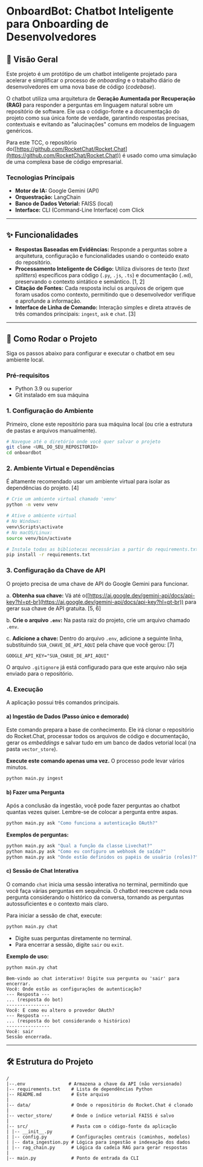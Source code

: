 # OnboardBot: Chatbot Inteligente para Onboarding de Desenvolvedores

## 📖 Visão Geral

Este projeto é um protótipo de um chatbot inteligente projetado para acelerar e simplificar o processo de _onboarding_ e o trabalho diário de desenvolvedores em uma nova base de código (_codebase_).

O chatbot utiliza uma arquitetura de **Geração Aumentada por Recuperação (RAG)** para responder a perguntas em linguagem natural sobre um repositório de software. Ele usa o código-fonte e a documentação do projeto como sua única fonte de verdade, garantindo respostas precisas, contextuais e evitando as "alucinações" comuns em modelos de linguagem genéricos.

Para este TCC, o repositório do([https://github.com/RocketChat/Rocket.Chat](https://github.com/RocketChat/Rocket.Chat)) é usado como uma simulação de uma complexa base de código empresarial.

### Tecnologias Principais

- **Motor de IA:** Google Gemini (API)
- **Orquestração:** LangChain
- **Banco de Dados Vetorial:** FAISS (local)
- **Interface:** CLI (Command-Line Interface) com Click

---

## ✨ Funcionalidades

- **Respostas Baseadas em Evidências:** Responde a perguntas sobre a arquitetura, configuração e funcionalidades usando o conteúdo exato do repositório.
- **Processamento Inteligente de Código:** Utiliza divisores de texto (_text splitters_) específicos para código (`.py`, `.js`, `.ts`) e documentação (`.md`), preservando o contexto sintático e semântico. [1, 2]
- **Citação de Fontes:** Cada resposta inclui os arquivos de origem que foram usados como contexto, permitindo que o desenvolvedor verifique e aprofunde a informação.
- **Interface de Linha de Comando:** Interação simples e direta através de três comandos principais: `ingest`, `ask` e `chat`. [3]

---

## 🚀 Como Rodar o Projeto

Siga os passos abaixo para configurar e executar o chatbot em seu ambiente local.

### Pré-requisitos

- Python 3.9 ou superior
- Git instalado em sua máquina

### 1. Configuração do Ambiente

Primeiro, clone este repositório para sua máquina local (ou crie a estrutura de pastas e arquivos manualmente).

```bash
# Navegue até o diretório onde você quer salvar o projeto
git clone <URL_DO_SEU_REPOSITORIO>
cd onboardbot
```

### 2. Ambiente Virtual e Dependências

É altamente recomendado usar um ambiente virtual para isolar as dependências do projeto. [4]

```bash
# Crie um ambiente virtual chamado 'venv'
python -m venv venv

# Ative o ambiente virtual
# No Windows:
venv\Scripts\activate
# No macOS/Linux:
source venv/bin/activate

# Instale todas as bibliotecas necessárias a partir do requirements.txt
pip install -r requirements.txt
```

### 3. Configuração da Chave de API

O projeto precisa de uma chave de API do Google Gemini para funcionar.

a. **Obtenha sua chave:** Vá até o([https://ai.google.dev/gemini-api/docs/api-key?hl=pt-br](https://ai.google.dev/gemini-api/docs/api-key?hl=pt-br)) para gerar sua chave de API gratuita. [5, 6]

b. **Crie o arquivo `.env`:** Na pasta raiz do projeto, crie um arquivo chamado `.env`.

c. **Adicione a chave:** Dentro do arquivo `.env`, adicione a seguinte linha, substituindo `SUA_CHAVE_DE_API_AQUI` pela chave que você gerou: [7]

```
GOOGLE_API_KEY="SUA_CHAVE_DE_API_AQUI"
```

O arquivo `.gitignore` já está configurado para que este arquivo não seja enviado para o repositório.

### 4. Execução

A aplicação possui três comandos principais.

#### a) Ingestão de Dados (Passo único e demorado)

Este comando prepara a base de conhecimento. Ele irá clonar o repositório do Rocket.Chat, processar todos os arquivos de código e documentação, gerar os _embeddings_ e salvar tudo em um banco de dados vetorial local (na pasta `vector_store`).

**Execute este comando apenas uma vez.** O processo pode levar vários minutos.

```bash
python main.py ingest
```

#### b) Fazer uma Pergunta

Após a conclusão da ingestão, você pode fazer perguntas ao chatbot quantas vezes quiser. Lembre-se de colocar a pergunta entre aspas.

```bash
python main.py ask "Como funciona a autenticação OAuth?"
```

**Exemplos de perguntas:**

```bash
python main.py ask "Qual a função da classe Livechat?"
python main.py ask "Como eu configuro um webhook de saída?"
python main.py ask "Onde estão definidos os papéis de usuário (roles)?"
```

#### c) Sessão de Chat Interativa

O comando `chat` inicia uma sessão interativa no terminal, permitindo que você faça várias perguntas em sequência. O chatbot reescreve cada nova pergunta considerando o histórico da conversa, tornando as perguntas autossuficientes e o contexto mais claro.

Para iniciar a sessão de chat, execute:

```bash
python main.py chat
```

- Digite suas perguntas diretamente no terminal.
- Para encerrar a sessão, digite `sair` ou `exit`.

**Exemplo de uso:**

```bash
python main.py chat
```

```
Bem-vindo ao chat interativo! Digite sua pergunta ou 'sair' para encerrar.
Você: Onde estão as configurações de autenticação?
--- Resposta ---
... (resposta do bot)
----------------
Você: E como eu altero o provedor OAuth?
--- Resposta ---
... (resposta do bot considerando o histórico)
----------------
Você: sair
Sessão encerrada.
```

---

## 🛠️ Estrutura do Projeto

```
/
|--.env                # Armazena a chave da API (não versionado)
|-- requirements.txt    # Lista de dependências Python
|-- README.md           # Este arquivo
|
|-- data/               # Onde o repositório do Rocket.Chat é clonado
|
|-- vector_store/       # Onde o índice vetorial FAISS é salvo
|
|-- src/                # Pasta com o código-fonte da aplicação
| |-- __init__.py
| |-- config.py         # Configurações centrais (caminhos, modelos)
| |-- data_ingestion.py # Lógica para ingestão e indexação dos dados
| |-- rag_chain.py      # Lógica da cadeia RAG para gerar respostas
|
|-- main.py             # Ponto de entrada da CLI
```

